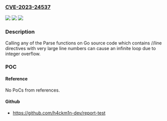 ### [CVE-2023-24537](https://cve.mitre.org/cgi-bin/cvename.cgi?name=CVE-2023-24537)
![](https://img.shields.io/static/v1?label=Product&message=go%2Fscanner&color=blue)
![](https://img.shields.io/static/v1?label=Version&message=0%3C%201.19.8%20&color=brighgreen)
![](https://img.shields.io/static/v1?label=Vulnerability&message=CWE-835%3A%20Loop%20with%20Unreachable%20Exit%20Condition%20('Infinite%20Loop')&color=brighgreen)

### Description

Calling any of the Parse functions on Go source code which contains //line directives with very large line numbers can cause an infinite loop due to integer overflow.

### POC

#### Reference
No PoCs from references.

#### Github
- https://github.com/h4ckm1n-dev/report-test

